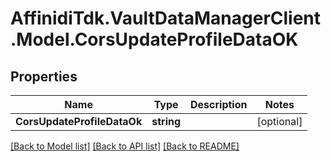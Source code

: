 # AffinidiTdk.VaultDataManagerClient.Model.CorsUpdateProfileDataOK

## Properties

Name | Type | Description | Notes
------------ | ------------- | ------------- | -------------
**CorsUpdateProfileDataOk** | **string** |  | [optional] 

[[Back to Model list]](../README.md#documentation-for-models) [[Back to API list]](../README.md#documentation-for-api-endpoints) [[Back to README]](../README.md)

